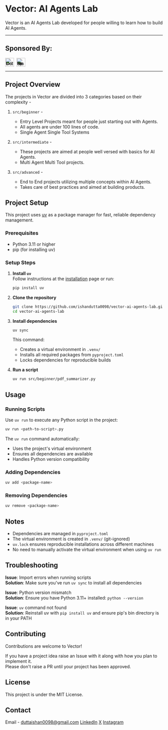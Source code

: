# Vector: AI Agents Lab

Vector is an AI Agents Lab developed for people willing to learn how to build AI Agents.  

---

## Sponsored By:
<p style="display: flex; align-items: center; gap: 8px;">
  <a href="https://www.outskill.com/" target="_blank" style="line-height: 0;">
    <img src="https://img.shields.io/static/v1?label=&message=OUTSKILL&color=95FF00&style=for-the-badge&labelColor=1C1C1C" alt="Outskill" height="28">
  </a>
  <a href="https://deepstation.ai/" target="_blank" style="line-height: 0;">
    <img src="https://img.shields.io/static/v1?label=&message=DEEPSTATION&color=5E17EB&style=for-the-badge&labelColor=0B0033" alt="DeepStation" height="28">
  </a>
</p>

---

## Project Overview

  
The projects in Vector are divided into 3 categories based on their complexity - 
1. `src/beginner` -
   - Entry Level Projects meant for people just starting out with Agents.
   - All agents are under 100 lines of code.
   - Single Agent Single Tool Systems

2. `src/intermediate` -
   - These projects are aimed at people well versed with basics for AI Agents.
   - Multi Agent Multi Tool projects.
  
3. `src/advanced` -
   - End to End projects utilizing multiple concepts within AI Agents.
   - Takes care of best practices and aimed at building products.
  

## Project Setup

This project uses [uv](https://docs.astral.sh/uv/) as a package manager for fast, reliable dependency management.

### Prerequisites
- Python 3.11 or higher
- pip (for installing uv)

### Setup Steps

1. **Install `uv`**  
   Follow instructions at the [installation](https://docs.astral.sh/uv/getting-started/installation/) page or run:
   ```bash
   pip install uv
   ```

2. **Clone the repository**  
   ```bash
   git clone https://github.com/ishandutta0098/vector-ai-agents-lab.git
   cd vector-ai-agents-lab
   ```

3. **Install dependencies**  
   ```bash
   uv sync
   ```
   This command:
   - Creates a virtual environment in `.venv/`
   - Installs all required packages from `pyproject.toml`
   - Locks dependencies for reproducible builds

4. **Run a script**  
   ```bash
   uv run src/beginner/pdf_summarizer.py
   ```

## Usage

### Running Scripts
Use `uv run` to execute any Python script in the project:
```bash
uv run <path-to-script>.py
```

The `uv run` command automatically:
- Uses the project's virtual environment
- Ensures all dependencies are available
- Handles Python version compatibility

### Adding Dependencies
```bash
uv add <package-name>
```

### Removing Dependencies
```bash
uv remove <package-name>
```

## Notes

- Dependencies are managed in `pyproject.toml`
- The virtual environment is created in `.venv/` (git-ignored)
- `uv.lock` ensures reproducible installations across different machines
- No need to manually activate the virtual environment when using `uv run`

## Troubleshooting

**Issue**: Import errors when running scripts  
**Solution**: Make sure you've run `uv sync` to install all dependencies

**Issue**: Python version mismatch  
**Solution**: Ensure you have Python 3.11+ installed: `python --version`

**Issue**: `uv` command not found  
**Solution**: Reinstall uv with `pip install uv` and ensure pip's bin directory is in your PATH

## Contributing
Contributions are welcome to Vector!
  
If you have a project idea raise an Issue with it along with how you plan to implement it.   
Please don't raise a PR until your project has been approved.
  
## License 
This project is under the MIT License.

## Contact
Email - duttaishan0098@gmail.com
[LinkedIn](https://www.linkedin.com/in/ishandutta0098/)
[X](https://x.com/ishandutta0098)
[Instagram](https://www.instagram.com/ishandutta.ai)
